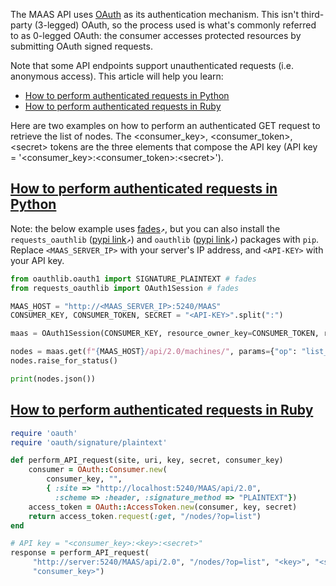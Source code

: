 <!-- "API authentication reference" -->
The MAAS API uses [OAuth](http://en.wikipedia.org/wiki/OAuth) as its authentication mechanism. This isn't third-party (3-legged) OAuth, so the process used is what's commonly referred to as 0-legged OAuth: the consumer accesses protected resources by submitting OAuth signed requests.

Note that some API endpoints support unauthenticated requests (i.e. anonymous access). This article will help you learn:

- [How to perform authenticated requests in Python](#heading--python)
- [How to perform authenticated requests in Ruby](#heading--ruby)

Here are two examples on how to perform an authenticated GET request to retrieve the list of nodes. The &lt;consumer_key&gt;, &lt;consumer_token&gt;, &lt;secret&gt; tokens are the three elements that compose the API key (API key = '&lt;consumer_key&gt;:&lt;consumer_token&gt;:&lt;secret&gt;').

<a href="#heading--python"><h2 id="heading--python">How to perform authenticated requests in Python</h2></a>

Note: the below example uses [fades](https://fades.readthedocs.io/)`↗`, but you can also install the `requests_oauthlib` ([pypi link](https://pypi.org/project/requests-oauthlib/)`↗`) and `oauthlib` ([pypi link](https://pypi.org/project/oauthlib/)`↗`) packages with `pip`. Replace `<MAAS_SERVER_IP>` with your server's IP address, and `<API-KEY>` with your API key.

``` python
from oauthlib.oauth1 import SIGNATURE_PLAINTEXT # fades
from requests_oauthlib import OAuth1Session # fades

MAAS_HOST = "http://<MAAS_SERVER_IP>:5240/MAAS"
CONSUMER_KEY, CONSUMER_TOKEN, SECRET = "<API-KEY>".split(":")

maas = OAuth1Session(CONSUMER_KEY, resource_owner_key=CONSUMER_TOKEN, resource_owner_secret=SECRET, signature_method=SIGNATURE_PLAINTEXT)

nodes = maas.get(f"{MAAS_HOST}/api/2.0/machines/", params={"op": "list_allocated"})
nodes.raise_for_status()

print(nodes.json())
```

<a href="#heading--ruby"><h2 id="heading--ruby">How to perform authenticated requests in Ruby</h2></a>

``` ruby
require 'oauth'
require 'oauth/signature/plaintext'

def perform_API_request(site, uri, key, secret, consumer_key)
    consumer = OAuth::Consumer.new(
        consumer_key, "",
        { :site => "http://localhost:5240/MAAS/api/2.0",
          :scheme => :header, :signature_method => "PLAINTEXT"})
    access_token = OAuth::AccessToken.new(consumer, key, secret)
    return access_token.request(:get, "/nodes/?op=list")
end

# API key = "<consumer_key>:<key>:<secret>"
response = perform_API_request(
     "http://server:5240/MAAS/api/2.0", "/nodes/?op=list", "<key>", "<secret>",
     "consumer_key>")
```
